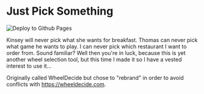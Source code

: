 # Just Pick Something

![Deploy to Github Pages](https://github.com/mickelsonmichael/JustPickSomething/workflows/Deploy%20to%20Github%20Pages/badge.svg)

Kinsey will never pick what she wants for breakfast. Thomas can never pick what game he wants to play. I can never pick which restaurant I want to order from. Sound familiar? Well then you're in luck, because this is yet another wheel selection tool, but this time I made it so I have a vested interest to use it...

Originally called WheelDecide but chose to "rebrand" in order to avoid conflicts with <https://wheeldecide.com>.
